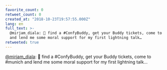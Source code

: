 ```yaml
---
favorite_count: 0
retweet_count: 0
created_at: "2018-10-23T19:57:55.000Z"
lang: en
full_text: >-
  @mirjam_diala: 🤗 find a #ConfyBuddy, get your Buddy tickets, come to #munich
  and lend me some moral support for my first lightning talk…
retweeted: true
---
```


[@mirjam_diala](https://twitter.com/mirjam_diala): 🤗 find a #ConfyBuddy, get
your Buddy tickets, come to #munich and lend me some moral support for my first
lightning talk…
